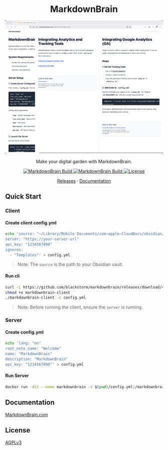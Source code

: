 <h1 align="center">MarkdownBrain</h1>
<p align="center">
	<a href="https://markdownbrain.com">
		<picture>
			<source media="(prefers-color-scheme: dark)" srcset="screenshots/markdownbrain.png">
			<source media="(prefers-color-scheme: light)" srcset="screenshots/markdownbrain.png">
			<img src="screenshots/markdownbrain.png" alt="markdownbrain">
		</picture>
	</a>
	<br>
</p>
<p align="center">Make your digital garden with MarkdownBrain.</p>
<p align="center">
<a href="https://github.com/blackstorm/markdownbrain/actions/workflows/release.yml">
  <img src="https://github.com/blackstorm/markdownbrain/actions/workflows/release.yml/badge.svg" alt="MarkdownBrain Build">
</a>
<a href="https://github.com/blackstorm/markdownbrain/actions/workflows/release-docker.yml">
  <img src="https://github.com/blackstorm/markdownbrain/actions/workflows/release-docker.yml/badge.svg" alt="MarkdownBrain Build">
</a>
<a href="LICENSE.md">
  <img src="https://img.shields.io/badge/license-AGPLv3-blue.svg" alt="License">
</a>
</p>
<p align="center">
  <a href="https://github.com/blackstorm/markdownbrain/releases">Releases</a> ·
  <a href="https://markdownbrain.com">Documentation</a>
</p>

## Quick Start

### Client

#### Create client config.yml

```bash
echo 'source: "~/Library/Mobile Documents/com~apple~CloudDocs/obsidian/example"
server: "https://your-server-url"
api_key: "1234567890"
ignores:
  - "Templates"' > config.yml
```

> Note: The `source` is the path to your Obsidian vault.

#### Run cli

```bash
curl -L https://github.com/blackstorm/markdownbrain/releases/download/v0.1.1/markdownbrain-cli-darwin-amd64 -o markdownbrain-client
chmod +x markdownbrain-client
./markdownbrain-client -c config.yml
```
> Note: Before running the client, ensure the `server` is running.

### Server

#### Create config.yml
```bash
echo 'lang: "en"
root_note_name: "Welcome"
name: "MarkdownBrain"
description: "MarkdownBrain"
api_key: "1234567890"' > config.yml
```

#### Run Server

```bash
docker run -dit --name markdownbrain -v $(pwd)/config.yml:/markdownbrain/config.yml -p 3000:3000 ghcr.io/blackstorm/markdownbrain-server:latest
```

## Documentation

[MarkdownBrain.com](https://markdownbrain.com)

## License

[AGPLv3](LICENSE.md)
